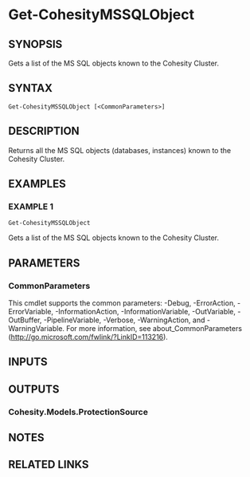 # Get-CohesityMSSQLObject

## SYNOPSIS
Gets a list of the MS SQL objects known to the Cohesity Cluster.

## SYNTAX

```
Get-CohesityMSSQLObject [<CommonParameters>]
```

## DESCRIPTION
Returns all the MS SQL objects (databases, instances) known to the Cohesity Cluster.

## EXAMPLES

### EXAMPLE 1
```
Get-CohesityMSSQLObject
```

Gets a list of the MS SQL objects known to the Cohesity Cluster.

## PARAMETERS

### CommonParameters
This cmdlet supports the common parameters: -Debug, -ErrorAction, -ErrorVariable, -InformationAction, -InformationVariable, -OutVariable, -OutBuffer, -PipelineVariable, -Verbose, -WarningAction, and -WarningVariable.
For more information, see about_CommonParameters (http://go.microsoft.com/fwlink/?LinkID=113216).

## INPUTS

## OUTPUTS

### Cohesity.Models.ProtectionSource
## NOTES

## RELATED LINKS
